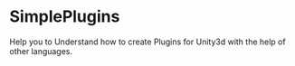 # SimplePlugins
Help you to Understand how to create Plugins for Unity3d with the help of other languages.
